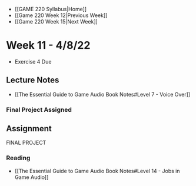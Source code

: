 - [[GAME 220 Syllabus|Home]]
- [[Game 220 Week 12|Previous Week]]
- [[Game 220 Week 15|Next Week]]

# Week 11 - 4/8/22
- Exercise 4 Due

## Lecture Notes
- [[The Essential Guide to Game Audio Book Notes#Level 7 - Voice Over]]

### Final Project Assigned

## Assignment
FINAL PROJECT
### Reading
- [[The Essential Guide to Game Audio Book Notes#Level 14 - Jobs in Game Audio]]